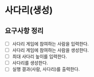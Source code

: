# 사다리(생성)

## 요구사항 정리

- [ ] 사다리 게임에 참여하는 사람을 입력한다.
- [ ] 사다리 게임에 참여하는 사람을 생성한다.
- [ ] 최대 사다리 높이를 입력한다.
- [ ] 사다리를 생성한다.
- [ ] 실행 결과(사람, 사다리)를 출력한다.